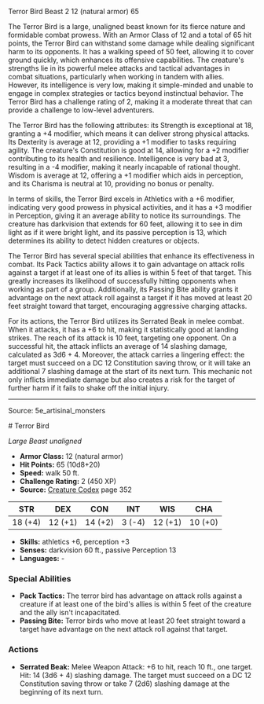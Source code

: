 <MonsterName/>Terror Bird</MonsterName>
<CreatureType/>Beast</CreatureType>
<CR/>2</CR>
<AC/>12 (natural armor)</AC>
<HP/>65</HP>
<summary>The Terror Bird is a large, unaligned beast known for its fierce nature and formidable combat prowess. With an Armor Class of 12 and a total of 65 hit points, the Terror Bird can withstand some damage while dealing significant harm to its opponents. It has a walking speed of 50 feet, allowing it to cover ground quickly, which enhances its offensive capabilities. The creature's strengths lie in its powerful melee attacks and tactical advantages in combat situations, particularly when working in tandem with allies. However, its intelligence is very low, making it simple-minded and unable to engage in complex strategies or tactics beyond instinctual behavior. The Terror Bird has a challenge rating of 2, making it a moderate threat that can provide a challenge to low-level adventurers.</summary>

<detail>

The Terror Bird has the following attributes: its Strength is exceptional at 18, granting a +4 modifier, which means it can deliver strong physical attacks. Its Dexterity is average at 12, providing a +1 modifier to tasks requiring agility. The creature's Constitution is good at 14, allowing for a +2 modifier contributing to its health and resilience. Intelligence is very bad at 3, resulting in a -4 modifier, making it nearly incapable of rational thought. Wisdom is average at 12, offering a +1 modifier which aids in perception, and its Charisma is neutral at 10, providing no bonus or penalty.

In terms of skills, the Terror Bird excels in Athletics with a +6 modifier, indicating very good prowess in physical activities, and it has a +3 modifier in Perception, giving it an average ability to notice its surroundings. The creature has darkvision that extends for 60 feet, allowing it to see in dim light as if it were bright light, and its passive perception is 13, which determines its ability to detect hidden creatures or objects.

The Terror Bird has several special abilities that enhance its effectiveness in combat. Its Pack Tactics ability allows it to gain advantage on attack rolls against a target if at least one of its allies is within 5 feet of that target. This greatly increases its likelihood of successfully hitting opponents when working as part of a group. Additionally, its Passing Bite ability grants it advantage on the next attack roll against a target if it has moved at least 20 feet straight toward that target, encouraging aggressive charging attacks.

For its actions, the Terror Bird utilizes its Serrated Beak in melee combat. When it attacks, it has a +6 to hit, making it statistically good at landing strikes. The reach of its attack is 10 feet, targeting one opponent. On a successful hit, the attack inflicts an average of 14 slashing damage, calculated as 3d6 + 4. Moreover, the attack carries a lingering effect: the target must succeed on a DC 12 Constitution saving throw, or it will take an additional 7 slashing damage at the start of its next turn. This mechanic not only inflicts immediate damage but also creates a risk for the target of further harm if it fails to shake off the initial injury.</detail>



---

Source: 5e_artisinal_monsters

<statblock>
# Terror Bird

*Large* *Beast* *unaligned*

- **Armor Class:** 12 (natural armor)
- **Hit Points:** 65 (10d8+20)
- **Speed:** walk 50 ft.
- **Challenge Rating:** 2 (450 XP)
- **Source:** [Creature Codex](https://koboldpress.com/kpstore/product/creature-codex-for-5th-edition-dnd) page 352

| STR | DEX | CON | INT | WIS | CHA |
| --- | --- | --- | --- | --- | --- |
| 18 (+4) | 12 (+1) | 14 (+2) | 3 (-4) | 12 (+1) | 10 (+0) |

- **Skills:** athletics +6, perception +3
- **Senses:** darkvision 60 ft., passive Perception 13
- **Languages:** -

### Special Abilities

- **Pack Tactics:** The terror bird has advantage on attack rolls against a creature if at least one of the bird's allies is within 5 feet of the creature and the ally isn't incapacitated.
- **Passing Bite:** Terror birds who move at least 20 feet straight toward a target have advantage on the next attack roll against that target.

### Actions

- **Serrated Beak:** Melee Weapon Attack: +6 to hit, reach 10 ft., one target. Hit: 14 (3d6 + 4) slashing damage. The target must succeed on a DC 12 Constitution saving throw or take 7 (2d6) slashing damage at the beginning of its next turn.


</statblock>


